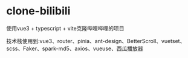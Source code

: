 # clone-bilibili

使用vue3 + typescript + vite克隆哔哩哔哩的项目

技术栈使用到:vue3、router、pinia、ant-design、BetterScroll、vuetset、scss、Faker、spark-md5、axios、vueuse、西瓜播放器
